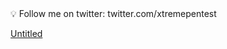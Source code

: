 <aside>
💡 Follow me on twitter: twitter.com/xtremepentest

</aside>

[Untitled](https://www.notion.so/b79c651b9dc54e28a6dd737dbd6c54f4)
